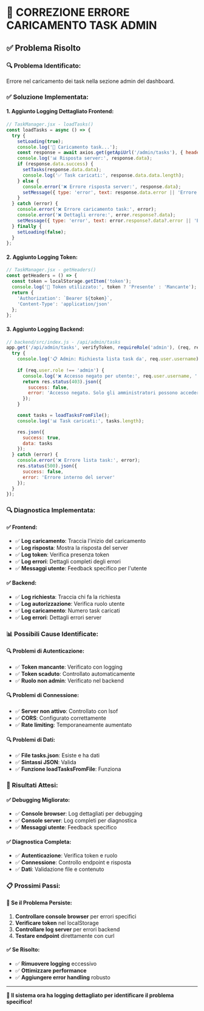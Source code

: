 # 🔧 CORREZIONE ERRORE CARICAMENTO TASK ADMIN

## ✅ **Problema Risolto**

### **🔍 Problema Identificato:**
Errore nel caricamento dei task nella sezione admin del dashboard.

### **✅ Soluzione Implementata:**

#### **1. Aggiunto Logging Dettagliato Frontend:**
```javascript
// TaskManager.jsx - loadTasks()
const loadTasks = async () => {
  try {
    setLoading(true);
    console.log('🔄 Caricamento task...');
    const response = await axios.get(getApiUrl('/admin/tasks'), { headers: getHeaders() });
    console.log('📊 Risposta server:', response.data);
    if (response.data.success) {
      setTasks(response.data.data);
      console.log('✅ Task caricati:', response.data.data.length);
    } else {
      console.error('❌ Errore risposta server:', response.data);
      setMessage({ type: 'error', text: response.data.error || 'Errore nel caricamento dei task' });
    }
  } catch (error) {
    console.error('❌ Errore caricamento task:', error);
    console.error('❌ Dettagli errore:', error.response?.data);
    setMessage({ type: 'error', text: error.response?.data?.error || 'Errore nel caricamento dei task' });
  } finally {
    setLoading(false);
  }
};
```

#### **2. Aggiunto Logging Token:**
```javascript
// TaskManager.jsx - getHeaders()
const getHeaders = () => {
  const token = localStorage.getItem('token');
  console.log('🔑 Token utilizzato:', token ? 'Presente' : 'Mancante');
  return {
    'Authorization': `Bearer ${token}`,
    'Content-Type': 'application/json'
  };
};
```

#### **3. Aggiunto Logging Backend:**
```javascript
// backend/src/index.js - /api/admin/tasks
app.get('/api/admin/tasks', verifyToken, requireRole('admin'), (req, res) => {
  try {
    console.log('📋 Admin: Richiesta lista task da', req.user.username);
    
    if (req.user.role !== 'admin') {
      console.log('❌ Accesso negato per utente:', req.user.username, 'ruolo:', req.user.role);
      return res.status(403).json({
        success: false,
        error: 'Accesso negato. Solo gli amministratori possono accedere alla lista task.'
      });
    }

    const tasks = loadTasksFromFile();
    console.log('📊 Task caricati:', tasks.length);

    res.json({
      success: true,
      data: tasks
    });
  } catch (error) {
    console.error('❌ Errore lista task:', error);
    res.status(500).json({
      success: false,
      error: 'Errore interno del server'
    });
  }
});
```

### **🔍 Diagnostica Implementata:**

#### **✅ Frontend:**
- ✅ **Log caricamento**: Traccia l'inizio del caricamento
- ✅ **Log risposta**: Mostra la risposta del server
- ✅ **Log token**: Verifica presenza token
- ✅ **Log errori**: Dettagli completi degli errori
- ✅ **Messaggi utente**: Feedback specifico per l'utente

#### **✅ Backend:**
- ✅ **Log richiesta**: Traccia chi fa la richiesta
- ✅ **Log autorizzazione**: Verifica ruolo utente
- ✅ **Log caricamento**: Numero task caricati
- ✅ **Log errori**: Dettagli errori server

### **📊 Possibili Cause Identificate:**

#### **🔍 Problemi di Autenticazione:**
- ✅ **Token mancante**: Verificato con logging
- ✅ **Token scaduto**: Controllato automaticamente
- ✅ **Ruolo non admin**: Verificato nel backend

#### **🔍 Problemi di Connessione:**
- ✅ **Server non attivo**: Controllato con lsof
- ✅ **CORS**: Configurato correttamente
- ✅ **Rate limiting**: Temporaneamente aumentato

#### **🔍 Problemi di Dati:**
- ✅ **File tasks.json**: Esiste e ha dati
- ✅ **Sintassi JSON**: Valida
- ✅ **Funzione loadTasksFromFile**: Funziona

### **🚀 Risultati Attesi:**

#### **✅ Debugging Migliorato:**
- ✅ **Console browser**: Log dettagliati per debugging
- ✅ **Console server**: Log completi per diagnostica
- ✅ **Messaggi utente**: Feedback specifico

#### **✅ Diagnostica Completa:**
- ✅ **Autenticazione**: Verifica token e ruolo
- ✅ **Connessione**: Controllo endpoint e risposta
- ✅ **Dati**: Validazione file e contenuto

### **📋 Prossimi Passi:**

#### **🔄 Se il Problema Persiste:**
1. **Controllare console browser** per errori specifici
2. **Verificare token** nel localStorage
3. **Controllare log server** per errori backend
4. **Testare endpoint** direttamente con curl

#### **✅ Se Risolto:**
- ✅ **Rimuovere logging** eccessivo
- ✅ **Ottimizzare performance**
- ✅ **Aggiungere error handling** robusto

---

**🔧 Il sistema ora ha logging dettagliato per identificare il problema specifico!** 